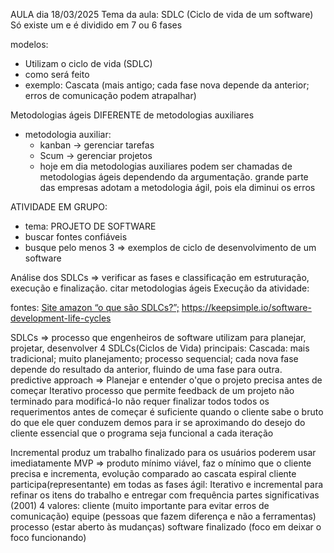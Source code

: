 AULA dia 18/03/2025
Tema da aula: SDLC (Ciclo de vida de um software)
Só existe um e é dividido em 7 ou 6 fases 

modelos: 
* Utilizam o ciclo de vida (SDLC)
* como será feito
* exemplo: Cascata (mais antigo; cada fase nova depende da anterior; erros de comunicação podem atrapalhar)
  
Metodologias ágeis DIFERENTE de metodologias auxiliares
  * metodologia auxiliar:
    * kanban → gerenciar tarefas 
    * Scum → gerenciar projetos 
    * hoje em dia metodologias auxiliares podem ser chamadas de metodologias ágeis dependendo da argumentação.
      grande parte das empresas adotam a metodologia ágil, pois ela diminui os erros

ATIVIDADE EM GRUPO:
  * tema: PROJETO DE SOFTWARE 
  * buscar fontes confiáveis 
  * busque pelo menos 3 ⇒ exemplos de ciclo de desenvolvimento de um software

Análise dos SDLCs ⇒ verificar as fases e classificação em estruturação, execução e finalização.
citar metodologias ágeis
Execução da atividade:

fontes:
[ Site amazon “o que são SDLCs?”;](https://aws.amazon.com/pt/what-is/sdlc/)
https://keepsimple.io/software-development-life-cycles

SDLCs ⇒ processo que engenheiros de software utilizam para planejar, projetar, desenvolver
4 SDLCs(Ciclos de Vida) principais:
Cascada:
mais tradicional; muito planejamento;  processo sequencial; cada nova fase depende do resultado da anterior, fluindo de uma fase para outra.
predictive approach ⇒ Planejar e entender o'que o projeto precisa antes de começar 
Iterativo 
processo que permite feedback de um projeto não terminado para modificá-lo
não requer finalizar todos todos os requerimentos antes de começar
é suficiente quando o cliente sabe o bruto do que ele quer
conduzem demos para ir se aproximando do desejo do cliente 
essencial que o programa seja funcional a cada iteração

Incremental 
produz um trabalho finalizado para os usuários poderem usar imediatamente
MVP ⇒ produto mínimo viável, faz o mínimo que o cliente precisa e incrementa, evolução comparado ao cascata 
espiral
cliente participa(representante) em todas as fases 
ágil:
Iterativo e incremental para refinar os itens do trabalho  e entregar com frequência partes significativas (2001)
4 valores:
cliente (muito importante para evitar erros de comunicação)
equipe (pessoas que fazem diferença e não a ferramentas)
processo (estar aberto às mudanças)
software finalizado (foco em deixar o foco funcionando)


